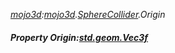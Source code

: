 _[mojo3d](../../modules/mojo3d/mojo3d-module.md):[mojo3d](../../modules/mojo3d/mojo3d-module.md).[SphereCollider](../../modules/mojo3d/mojo3d-spherecollider.md).Origin_
##### Property Origin:[std.geom.Vec3f](../../modules/std/std-geom-vec3f.md)
